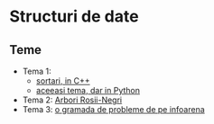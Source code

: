 # Structuri de date

Teme
------

* Tema 1:
  * [sortari, in C++](https://github.com/mehanix/teme-fmi/tree/master/sd/SD_Proiect_Sortari)
  * [aceeasi tema, dar in Python](https://github.com/mehanix/teme-fmi/tree/master/sd/SD_Proiect_Sortari_Vechi)
* Tema 2: [Arbori Rosii-Negri](https://github.com/mehanix/teme-fmi/tree/master/sd/SD_Red_Black_Trees)
* Tema 3: [o gramada de probleme de pe infoarena](https://github.com/mehanix/teme-fmi/tree/master/sd/SD_Tema_3)
